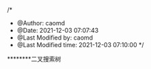 /*
 * @Author: caomd 
 * @Date: 2021-12-03 07:07:43 
 * @Last Modified by: caomd
 * @Last Modified time: 2021-12-03 07:10:00
 */

********二叉搜索树 